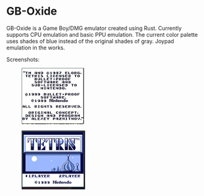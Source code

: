 # GB-Oxide

GB-Oxide is a Game Boy/DMG emulator created using Rust. Currently supports CPU emulation and basic PPU emulation. The current color palette uses shades of blue instead of the original shades of gray. Joypad emulation in the works. 


Screenshots:

<figure>
  <img src="Screenshots/Intro-Credits.jpeg" alt="">
</figure>
<figure>
  <img src="Screenshots/Tetris.png" alt="">
</figure>
